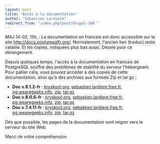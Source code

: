 ```yaml
---
layout: post
title: "Accès à la documentation"
author: "Sebastien Lardiere"
redirect_from: "index.php?post/drupal-160 "
---
```



<p><em>MAJ 14-02, 15h, </em> : La documentation en francais est donc accessible sur le site <a href="http://docs.postgresqlfr.org/">http://docs.postgresqlfr.org/</a>. Normalement, l'ancien lien (traduc) reste valable. Et les copies, indiquées plus bas aussi. Désolé pour ce dérangement.</p>

<!--more-->


<del><p>Depuis quelques temps, l'accès à la documentation en francais de PostgreSQL souffre des problèmes de stabilité du serveur l'hébergeant. Pour pallier cela, vous pouvez accéder à des copies de cette documentation, ainsi qu'à des archives aux formats Zip et tar.gz :

</p>

</del>

<ul>

<li><strong>Doc v.8.1.2-fr</strong> : <a href="http://kryskool.org/doc/pg-8.1.2/">kryskool.org</a>, <a href="http://sebastien.lardiere.free.fr/traduc.postgresqlfr.org/pgsql-8.1.2-fr/">sebastien.lardiere.free.fr</a>, <a href="http://pg.wearegeeks.info/pgsql-8.1.2-fr/">pg.wearegeeks.info</a>, <a href="http://sebastien.lardiere.free.fr/traduc.postgresqlfr.org/pgsql-8.1.2-fr.zip">zip</a>, <a href="http://sebastien.lardiere.free.fr/traduc.postgresqlfr.org/pgsql-8.1.2-fr.tar.gz">tar.gz</a></li>

<li><strong>Doc v.8.0.6-fr</strong> : <a href="http://kryskool.org/doc/pg-8.0.6/">kryskool.org</a>, <a href="http://sebastien.lardiere.free.fr/traduc.postgresqlfr.org/pgsql-8.0.6-fr/">sebastien.lardiere.free.fr</a>, <a href="http://pg.wearegeeks.info/pgsql-8.0.6-fr/">pg.wearegeeks.info</a>, <a href="http://sebastien.lardiere.free.fr/traduc.postgresqlfr.org/pgsql-8.0.6-fr.zip">zip</a>, <a href="http://sebastien.lardiere.free.fr/traduc.postgresqlfr.org/pgsql-8.0.6-fr.tar.gz">tar.gz</a></li>

<li><strong>Doc v.7.4.11-fr</strong> : <a href="http://kryskool.org/doc/pg-7.4.11/">kryskool.org</a>, <a href="http://sebastien.lardiere.free.fr/traduc.postgresqlfr.org/pgsql-7.4.11-fr/">sebastien.lardiere.free.fr</a>, <a href="http://pg.wearegeeks.info/pgsql-7.4.11-fr/">pg.wearegeeks.info</a>, <a href="http://sebastien.lardiere.free.fr/traduc.postgresqlfr.org/pgsql-7.4.11-fr.zip">zip</a>, <a href="http://sebastien.lardiere.free.fr/traduc.postgresqlfr.org/pgsql-7.4.11-fr.tar.gz">tar.gz</a></li>

</ul>

<del><p>

Dès que possible, les pages de la documentation vont migrer vers le serveur du site Web.

</p>

</del>

<p>Merci de votre compréhension</p>
